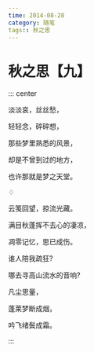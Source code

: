 ```yaml
---
time: 2014-08-28
category: 随笔
tags:: 秋之思
---
```


# 秋之思【九】

::: center

淡淡哀，丝丝愁，

轻轻念，碎碎想，

那些梦里熟悉的风景，

却是不曾到过的地方，

也许那就是梦之天堂。

♢

云笺回望，掠流光藏。

满目秋蓬挥不去心的凄凉，

凋零记忆，思已成伤。

谁人陪我疏狂?

哪去寻高山流水的音响?

凡尘思量，

蓬莱梦断成烟，

吟飞绪鬓成霜。

:::
